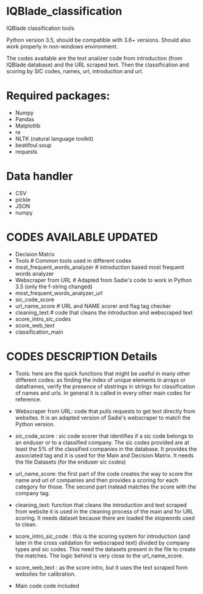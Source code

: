 # IQBlade_classification
IQBlade classification tools 

Python version 3.5, should be compatible with 3.6+ versions. Should also work properly in non-windows environment.


The codes available are the text analizer code from introduction (from IQBlade database) and the URL scraped text.
Then the classification and scoring by SIC codes, names, url, introduction and url.

# Required packages:
* Numpy
* Pandas
* Matplotlib
* re
* NLTK (natural language toolkit)
* beatifoul soup
* requests

# Data handler
* CSV
* pickle
* JSON
* numpy

# CODES AVAILABLE UPDATED
* Decision Matrix
* Tools  # Common tools used in different codes
* most_frequent_words_analyzer # introduction based most frequent words analyzer
* Webscraper from URL # Adapted from Sadie's code to work in Python 3.5 (only the f-string changed)
* most_frequent_words_analyzer_url  
* sic_code_score 
* url_name_score # URL and NAME scorer and flag tag checker
* cleaning_text # code that cleans the introduction and webscraped text
* score_intro_sic_codes 
* score_web_text
* classification_main
 
# CODES DESCRIPTION Details

* Tools: here are the quick functions that might be useful in many other different codes: as finding the index of unique elements in arrays or dataframes, verify the presence of sbstrings in strings for classification of names and urls. In general it is called in every other main codes for reference.

* Webscraper from URL: code that pulls requests to get text directly from websites. It is an adapted version of Sadie's webscraper to match the Python version.

* sic_code_score : sic code scorer that identifies if a sic code belongs to an enduser or to a classified company. The sic codes provided are at least the 5% of the classified companies in the database. It provides the associated tag and it is used for the Main and Decision Matrix. It needs the file Datasets (for the enduser sic codes)

* url_name_score: the first part of the code creates the way to score the name and url of companies and then provides a scoring for each category for those. The second part instead matches the score with the company tag.

* cleaning_text: function that cleans the introduction and text scraped from website it is used in the cleaning process of the main and for URL scoring. It needs dataset because there are loaded the stopwords used to clean.

* score_intro_sic_code : this is the scoring system for introduction (and later in the cross validation for webscraped text) divided by company types and sic codes. This need the datasets present in the file to create the matches. The logic behind is very close to the url_name_score.

* score_web_text : as the score intro, but it uses the text scraped form websites for calibration. 

* Main code code included

